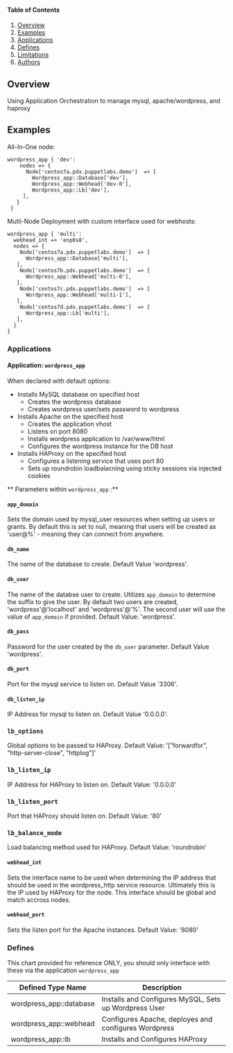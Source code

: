 #### Table of Contents

1. [Overview](#overview)
2. [Examples](#examples)
3. [Applications](#applications)
4. [Defines](#defines)
5. [Limitations](#limitations)
6. [Authors](#authors)

## Overview
Using Application Orchestration to manage mysql, apache/wordpress, and haproxy

## Examples

All-In-One node:
```
wordpress_app { 'dev':
    nodes => {
      Node['centos7a.pdx.puppetlabs.demo']  => [
        Wordpress_app::Database['dev'],
        Wordpress_app::Webhead['dev-0'],
        Wordpress_app::Lb['dev'],
     ],
   }
 }
```

Mutli-Node Deployment with custom interface used for webhosts:
```
wordpress_app { 'multi':
  webhead_int => 'enp0s8',
  nodes => {
    Node['centos7a.pdx.puppetlabs.demo']  => [
      Wordpress_app::Database['multi'],
   ],
    Node['centos7b.pdx.puppetlabs.demo']  => [
      Wordpress_app::Webhead['multi-0'],
   ],
    Node['centos7c.pdx.puppetlabs.demo']  => [
      Wordpress_app::Webhead['multi-1'],
   ],
    Node['centos7d.pdx.puppetlabs.demo']  => [
      Wordpress_app::Lb['multi'],
   ],
  }
}
```

### Applications
#### Application: `wordpress_app`
When declared with default options:

- Installs MySQL database on specified host
  - Creates the wordpress database
  - Creates wordpress user/sets password to wordpress
- Installs Apache on the specified host
  - Creates the application vhost
  - Listens on port 8080  
  - Installs wordpress application to /var/www/html
  - Configures the wordpress instance for the DB host
- Installs HAProxy on the specified host
  - Configures a listening service that uses port 80
  - Sets up roundrobin loadbalacning using sticky sessions via injected cookies

** Parameters within `wordpress_app` :**


#### `app_domain`
Sets the domain used by mysql_user resources when setting up users or grants.  By default this is set to null, meaning that users will be created as 'user@%' - meaning they can connect from anywhere.  

#### `db_name`
The name of the database to create.  Default Value 'wordpress'.

#### `db_user`
The name of the databse user to create.  Utilizes `app_domain` to determine the suffix to give the user.  By default two users are created, 'wordpress'@'localhost' and 'wordpress'@'%'.  The second user will use the value of `app_domain` if provided.  Default Value: 'wordpress'.

#### `db_pass`
Password for the user created by the `db_user` parameter.  Default Value 'wordpress'.

#### `db_port`
Port for the mysql service to listen on.  Default Value '3306'.

#### `db_listen_ip`
IP Address for mysql to listen on.  Default Value '0.0.0.0'.

### `lb_options`
Global options to be passed to HAProxy.  Default Value: '["forwardfor", "http-server-close", "httplog"]'

### `lb_listen_ip`
IP Address for HAProxy to listen on.  Default Value: '0.0.0.0'

### `lb_listen_port`
Port that HAProxy should listen on.  Default Value: '80'

### `lb_balance_mode`
Load balancing method used for HAProxy.  Default Value: 'roundrobin'

#### `webhead_int`
Sets the interface name to be used when determining the IP address that should be used in the wordpress_http service resource.  Ultimately this is the IP used by HAProxy for the node.  This interface should be global and match accross nodes.

#### `webhead_port`
Sets the listen port for the Apache instances.  Default Value: '8080'


### Defines

This chart provided for reference ONLY, you should only interface with these via the application `wordpress_app`

| Defined Type Name                 | Description                                                              |
| ----------------------------------|--------------------------------------------------------------------------|
| wordpress_app::database | Installs and Configures MySQL, Sets up Wordpress User
| wordpress_app::webhead | Configures Apache, deployes and configures Wordpress
| wordpress_app::lb | Installs and Configures HAProxy

